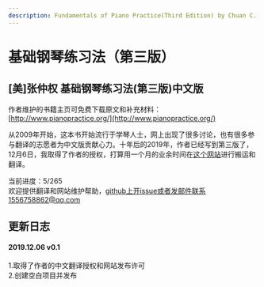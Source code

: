 ```yaml
---
description: Fundamentals of Piano Practice(Third Edition) by Chuan C. Chang
---
```


# 基础钢琴练习法（第三版）

## \[美\]张仲权 基础钢琴练习法\(第三版\)中文版

作者维护的书籍主页可免费下载原文和补充材料：[http://www.pianopractice.org/](http://www.pianopractice.org/)

从2009年开始，这本书开始流行于学琴人士，网上出现了很多讨论，也有很多参与翻译的志愿者为中文版贡献心力。十年后的2019年，作者已经写到第三版了，12月6日，我取得了作者的授权，打算用一个月的业余时间在[这个网站](https://qiiingc.gitbook.io/fopp3/)进行搬运和翻译。

当前进度：5/265  
欢迎提供翻译和网站维护帮助，github上开issue或者发邮件联系1556758862@qq.com

## 更新日志

#### 2019.12.06 v0.1

1.取得了作者的中文翻译授权和网站发布许可  
2.创建空白项目并发布

